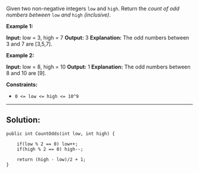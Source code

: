 Given two non-negative integers `low` and `high`. Return the _count of odd numbers between_ `low` _and_ `high` _(inclusive)_.

**Example 1:**

**Input:** low = 3, high = 7
**Output:** 3
**Explanation:** The odd numbers between 3 and 7 are [3,5,7].

**Example 2:**

**Input:** low = 8, high = 10
**Output:** 1
**Explanation:** The odd numbers between 8 and 10 are [9].

**Constraints:**

- `0 <= low <= high <= 10^9`
---

## **Solution:**

```
public int CountOdds(int low, int high) {

	if(low % 2 == 0) low++;
	if(high % 2 == 0) high--;

	return (high - low)/2 + 1;
}
```